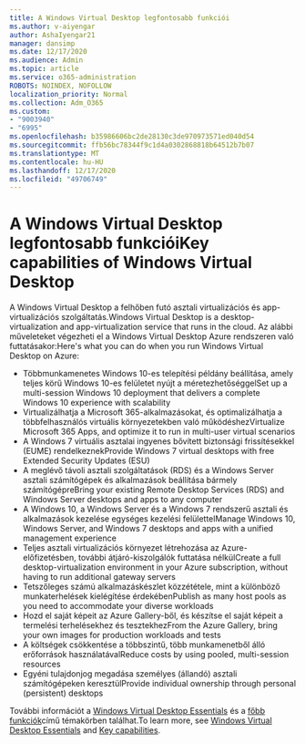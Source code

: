 ```yaml
---
title: A Windows Virtual Desktop legfontosabb funkciói
ms.author: v-aiyengar
author: AshaIyengar21
manager: dansimp
ms.date: 12/17/2020
ms.audience: Admin
ms.topic: article
ms.service: o365-administration
ROBOTS: NOINDEX, NOFOLLOW
localization_priority: Normal
ms.collection: Adm_O365
ms.custom:
- "9003940"
- "6995"
ms.openlocfilehash: b35986606bc2de28130c3de970973571ed040d54
ms.sourcegitcommit: ffb56bc78344f9c1d4a0302868818b64512b7b07
ms.translationtype: MT
ms.contentlocale: hu-HU
ms.lasthandoff: 12/17/2020
ms.locfileid: "49706749"
---
```

# <a name="key-capabilities-of-windows-virtual-desktop"></a><span data-ttu-id="252ba-102">A Windows Virtual Desktop legfontosabb funkciói</span><span class="sxs-lookup"><span data-stu-id="252ba-102">Key capabilities of Windows Virtual Desktop</span></span>

<span data-ttu-id="252ba-103">A Windows Virtual Desktop a felhőben futó asztali virtualizációs és app-virtualizációs szolgáltatás.</span><span class="sxs-lookup"><span data-stu-id="252ba-103">Windows Virtual Desktop is a desktop-virtualization and app-virtualization service that runs in the cloud.</span></span> <span data-ttu-id="252ba-104">Az alábbi műveleteket végezheti el a Windows Virtual Desktop Azure rendszeren való futtatásakor:</span><span class="sxs-lookup"><span data-stu-id="252ba-104">Here's what you can do when you run Windows Virtual Desktop on Azure:</span></span>

- <span data-ttu-id="252ba-105">Többmunkamenetes Windows 10-es telepítési példány beállítása, amely teljes körű Windows 10-es felületet nyújt a méretezhetőséggel</span><span class="sxs-lookup"><span data-stu-id="252ba-105">Set up a multi-session Windows 10 deployment that delivers a complete Windows 10 experience with scalability</span></span>
- <span data-ttu-id="252ba-106">Virtualizálhatja a Microsoft 365-alkalmazásokat, és optimalizálhatja a többfelhasználós virtuális környezetekben való működéshez</span><span class="sxs-lookup"><span data-stu-id="252ba-106">Virtualize Microsoft 365 Apps, and optimize it to run in multi-user virtual scenarios</span></span>
- <span data-ttu-id="252ba-107">A Windows 7 virtuális asztalai ingyenes bővített biztonsági frissítésekkel (EUME) rendelkeznek</span><span class="sxs-lookup"><span data-stu-id="252ba-107">Provide Windows 7 virtual desktops with free Extended Security Updates (ESU)</span></span>
- <span data-ttu-id="252ba-108">A meglévő távoli asztali szolgáltatások (RDS) és a Windows Server asztali számítógépek és alkalmazások beállítása bármely számítógépre</span><span class="sxs-lookup"><span data-stu-id="252ba-108">Bring your existing Remote Desktop Services (RDS) and Windows Server desktops and apps to any computer</span></span>
- <span data-ttu-id="252ba-109">A Windows 10, a Windows Server és a Windows 7 rendszerű asztali és alkalmazások kezelése egységes kezelési felülettel</span><span class="sxs-lookup"><span data-stu-id="252ba-109">Manage Windows 10, Windows Server, and Windows 7 desktops and apps with a unified management experience</span></span>
- <span data-ttu-id="252ba-110">Teljes asztali virtualizációs környezet létrehozása az Azure-előfizetésben, további átjáró-kiszolgálók futtatása nélkül</span><span class="sxs-lookup"><span data-stu-id="252ba-110">Create a full desktop-virtualization environment in your Azure subscription, without having to run additional gateway servers</span></span>
- <span data-ttu-id="252ba-111">Tetszőleges számú alkalmazáskészlet közzététele, mint a különböző munkaterhelések kielégítése érdekében</span><span class="sxs-lookup"><span data-stu-id="252ba-111">Publish as many host pools as you need to accommodate your diverse workloads</span></span>
- <span data-ttu-id="252ba-112">Hozd el saját képeit az Azure Gallery-ből, és készítse el saját képeit a termelési terhelésekhez és tesztekhez</span><span class="sxs-lookup"><span data-stu-id="252ba-112">From the Azure Gallery, bring your own images for production workloads and tests</span></span>
- <span data-ttu-id="252ba-113">A költségek csökkentése a többszintű, több munkamenetből álló erőforrások használatával</span><span class="sxs-lookup"><span data-stu-id="252ba-113">Reduce costs by using pooled, multi-session resources</span></span>
- <span data-ttu-id="252ba-114">Egyéni tulajdonjog megadása személyes (állandó) asztali számítógépeken keresztül</span><span class="sxs-lookup"><span data-stu-id="252ba-114">Provide individual ownership through personal (persistent) desktops</span></span>

<span data-ttu-id="252ba-115">További információt a [Windows Virtual Desktop Essentials](https://go.microsoft.com/fwlink/?linkid=2127033) és a [főbb funkciók](https://go.microsoft.com/fwlink/?linkid=2127033)című témakörben találhat.</span><span class="sxs-lookup"><span data-stu-id="252ba-115">To learn more, see [Windows Virtual Desktop Essentials](https://go.microsoft.com/fwlink/?linkid=2127033) and [Key capabilities](https://go.microsoft.com/fwlink/?linkid=2127033).</span></span>

